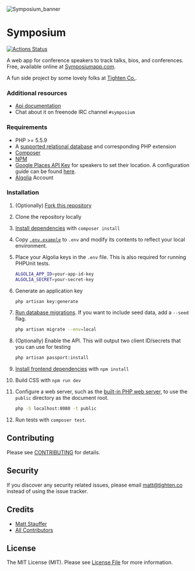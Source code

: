 ![Symposium_banner](https://raw.githubusercontent.com/tighten/symposium/develop/symposium-banner.png)
# Symposium
[![Actions Status](https://img.shields.io/github/workflow/status/tighten/symposium/Test)](https://github.com/tighten/symposium/actions)

A web app for conference speakers to track talks, bios, and conferences. Free, available online at [Symposiumapp.com](http://symposiumapp.com/).

A fun side project by some lovely folks at [Tighten Co.](http://tighten.co/).

### Additional resources

* [Api documentation](doc/api.md)
* Chat about it on freenode IRC channel `#symposium`

### Requirements

* PHP >= 5.5.9
* A [supported relational database](http://laravel.com/docs/5.1/database#introduction) and corresponding PHP extension
* [Composer](https://getcomposer.org/download/)
* [NPM](https://nodejs.org/)
* [Google Places API Key](https://developers.google.com/places/web-service/get-api-key) for speakers to set their location. A configuration guide can be found [here](/google-guide.md).
* [Algolia](https://www.algolia.com/) Account

### Installation

1. (Optionally) [Fork this repository](https://help.github.com/articles/fork-a-repo/)
2. Clone the repository locally
3. [Install dependencies](https://getcomposer.org/doc/01-basic-usage.md#installing-dependencies) with `composer install`
4. Copy [`.env.example`](https://github.com/tighten/symposium/blob/master/.env.example) to `.env` and modify its contents to reflect your local environment.
5. Place your Algolia keys in the `.env` file. This is also required for running PHPUnit tests.
	
	```bash
	ALGOLIA_APP_ID=your-app-id-key
	ALGOLIA_SECRET=your-secret-key
	```
    
6. Generate an application key 

    ```bash 
    php artisan key:generate
    ```
    
7. [Run database migrations](http://laravel.com/docs/5.1/migrations#running-migrations). If you want to include seed data, add a `--seed` flag.

    ```bash
    php artisan migrate --env=local
    ```
    
8. (Optionally) Enable the API. This will output two client ID/secrets that you can use for testing

    ```bash
    php artisan passport:install
    ```
    
9. [Install frontend dependencies](https://docs.npmjs.com/cli/install) with `npm install`
10. Build CSS with `npm run dev`
11. Configure a web server, such as the [built-in PHP web server](http://php.net/manual/en/features.commandline.webserver.php), to use the `public` directory as the document root.

    ```bash
    php -S localhost:8080 -t public
    ```
12. Run tests with `composer test`.

## Contributing
Please see [CONTRIBUTING](CONTRIBUTING.md) for details.

## Security
If you discover any security related issues, please email matt@tighten.co instead of using the issue tracker.

## Credits
- [Matt Stauffer](https://github.com/mattstauffer)
- [All Contributors](https://github.com/tighten/symposium/graphs/contributors)

## License

The MIT License (MIT). Please see [License File](LICENSE.md) for more information.
